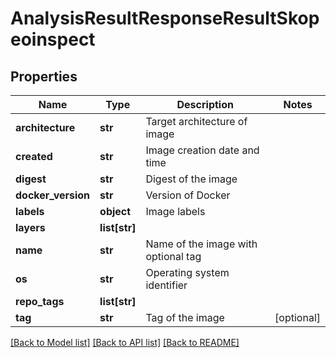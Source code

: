 # AnalysisResultResponseResultSkopeoinspect

## Properties
Name | Type | Description | Notes
------------ | ------------- | ------------- | -------------
**architecture** | **str** | Target architecture of image |
**created** | **str** | Image creation date and time |
**digest** | **str** | Digest of the image |
**docker_version** | **str** | Version of Docker |
**labels** | **object** | Image labels |
**layers** | **list[str]** |  |
**name** | **str** | Name of the image with optional tag |
**os** | **str** | Operating system identifier |
**repo_tags** | **list[str]** |  |
**tag** | **str** | Tag of the image | [optional]

[[Back to Model list]](../README.md#documentation-for-models) [[Back to API list]](../README.md#documentation-for-api-endpoints) [[Back to README]](../README.md)

